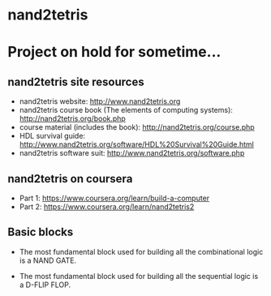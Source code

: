 # nand2tetris

# Project on hold for sometime...

## nand2tetris site resources
+ nand2tetris website: http://www.nand2tetris.org
+ nand2tetris course book (The elements of computing systems): http://nand2tetris.org/book.php
+ course material (includes the book): http://nand2tetris.org/course.php
+ HDL survival guide: http://www.nand2tetris.org/software/HDL%20Survival%20Guide.html
+ nand2tetris software suit: http://www.nand2tetris.org/software.php

## nand2tetris on coursera
+ Part 1: https://www.coursera.org/learn/build-a-computer
+ Part 2: https://www.coursera.org/learn/nand2tetris2

## Basic blocks
+ The most fundamental block used for building all the combinational logic is a NAND GATE.
* The most fundamental block used for building all the sequential logic is a D-FLIP FLOP.
